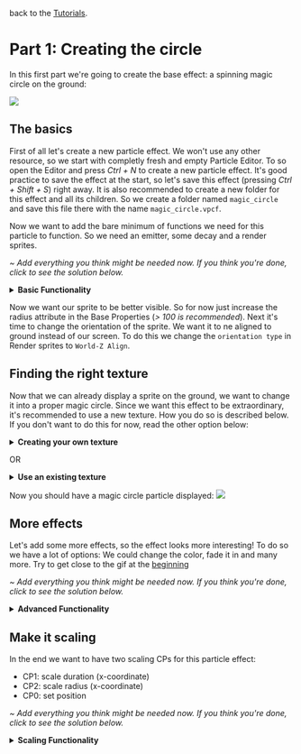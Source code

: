 back to the [Tutorials](../../Tutorials.md).

# Part 1: Creating the circle

In this first part we're going to create the base effect: a spinning magic circle on the ground:

![](https://i.imgur.com/cypsRRb.gif)

## The basics

First of all let's create a new particle effect. We won't use any other resource, so we start with completly fresh and empty Particle Editor. To so open the Editor and press *Ctrl + N* to create a new particle effect.
It's good practice to save the effect at the start, so let's save this effect (pressing *Ctrl + Shift + S*) right away. It is also recommended to create a new folder for this effect and all its children. So we create a folder named `magic_circle` and save this file there with the name `magic_circle.vpcf`.

Now we want to add the bare minimum of functions we need for this particle to function. So we need an emitter, some decay and a render sprites.

*~ Add everything you think might be needed now. If you think you're done, click to see the solution below.*

<details>
	<summary><b>Basic Functionality</b></summary>

- Since we want to create an instant effect, we need:
`Emit instantaneously` with `num to emit` set to 1 (we only want one ring).
- we want `Position within sphere random` to place our particle at CP0. Leave it at default properties.
- as always we want to have `Lifespan decay`
- also we want `Render sprites`.
- we want to set `max particles` in the Base Properties to 1, since we only need one particle here.

If you added enything else deactivate it for now. You can later active it again, if we reach the corresponding part in this tutorial.
</details>

Now we want our sprite to be better visible. So for now just increase the radius attribute in the Base Properties (*> 100 is recommended*). Next it's time to change the orientation of the sprite. We want it to ne aligned to ground instead of our screen. To do this we change the `orientation type` in Render sprites to `World-Z Align`.

## Finding the right texture

Now that we can already display a sprite on the ground, we want to change it into a proper magic circle. Since we want this effect to be extraordinary, it's recommended to use a new texture. How you do so is described below. If you don't want to do this for now, read the other option below:

<details>
  <summary><b>Creating your own texture</b></summary>
  
Importing your own texture into dota is fairly easy. All you need for that is a source image in the Targa (*.tga*) file format with transparent or black background and the [Dota2 Modkit](https://github.com/n-gao/LegionTD-Reborn-Modkit).
You can either use a new texture or use the one provided in the material folder. You can also find a version of the Dota2 Modkit there: [Materials](./materials).

If you are new to the Modkit, here is a very brief introduction: Run the *D2ModKit.exe* after you unzipped the rar folder. Enter your dota path, so the tool can find your addons. Click on the big button on the left to select the addon you're currently working in.

So if you've got everything ready, we start by copying our source image into our content folder. You can quick-open the content folder by clicking in the `C` button in the Modkit. We want to have the new texture to be in the materials folder and save it there. The file should meet following requirements:

- targa file type (*.tga*)
-  meaningful name without spaces and capital letters (*e.g. "magic_circle_01"*)
- image resolution of 2^x, so 64x64, 128x128, ..., 2048x2048
- transparent background (better) OR
- black background with white accents (black will be invisible)

Once you've copied you file there click on `T2` in the Modkit and then on `.tga -> .vtex_c`. Select your image and confirm. You have succesfully created an own texture! If you enable `Compiled Textures` and `Targa` as Asset Types in your Asset Browser, you should now see these new textures.

Now select this as the texture for Render sprites.

</details>

OR

<details>
	<summary><b>Use an existing texture</b></summary>

Open your Render sprites and change the texture. You use anything you want, but some decent looking ones can be found when searching for "rune".

</details>

Now you should have a magic circle particle displayed: 
![](https://i.imgur.com/VFXS1ob.png)

## More effects

Let's add some more effects, so the effect looks more interesting! To do so we have a lot of options: We could change the color, fade it in and many more. Try to get close to the gif at the [beginning](./#part-1-creating-the-circle)

*~ Add everything you think might be needed now. If you think you're done, click to see the solution below.*

<details>
	<summary><b>Advanced Functionality</b></summary>

- add a coloring:
	- either change the color under Base Properties
	- or add `Color random`
	- use strong intense colors to make it clearly visible ingame
- add `Alpha fade in simple` and adjust the `fade in time` to your liking
- add `Alpha fade out simple` and adjust the `fade in time` to your liking
- add `Radius scale` and set the `radius start scale` to 0. Reduce the `end time` to a lower value like 0.15. Increase the `scale bias` for a nice smooth effect
- add a spinning effect by adding `Rotation speed random`. Set the offset to something like -45 and disable the random flip direction. Also make sure you've also added `Rotation basic`!
</details>

## Make it scaling

In the end we want to have two scaling CPs for this particle effect:

- CP1: scale duration (x-coordinate)
- CP2: scale radius (x-coordinate)
- CP0: set position

*~ Add everything you think might be needed now. If you think you're done, click to see the solution below.*

<details>
	<summary><b>Scaling Functionality</b></summary>

duration scaling:

- add `Remap control point to scalar` 
- set the CP number to 1
- set the output field to `Life Duration`
- adjust input/output maximum to a higher number like 30 (*or whatever you want to be the maximum duration*)

radius scaling:

- add `Remap control point to scalar` 
- set the CP number to 2
- set the input/output maximum to a high number like 5000
- enable `Visualize` and `Show control points` and set the x-coordinate of CP2 to something like 2000
- check if the CP2 marker is directly on the outer edge of the ring
- if not adjust the output maximum, until it matches
- now the radius scaled correctly with the visuals

</details>
